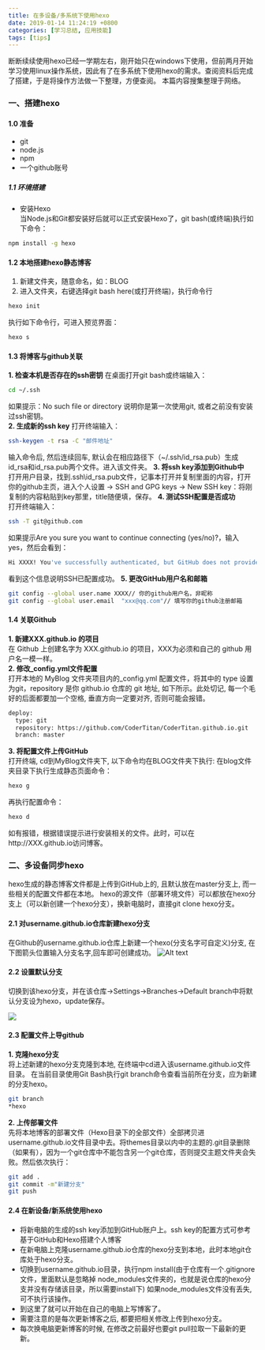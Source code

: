 ```yaml
---
title: 在多设备/多系统下使用hexo
date: 2019-01-14 11:24:19 +0800
categories: [学习总结, 应用技能]
tags: [tips]
---
```

断断续续使用hexo已经一学期左右，刚开始只在windows下使用，但前两月开始学习使用linux操作系统，因此有了在多系统下使用hexo的需求。查阅资料后完成了搭建，于是将操作方法做一下整理，方便查阅。
本篇内容搜集整理于网络。
<h3>一、搭建hexo</h3>  
<h4>1.0 准备</h4>  

* git  
* node.js
* npm
* 一个github账号
<h5>1.1 环境搭建</h5>

* 安装Hexo  
当Node.js和Git都安装好后就可以正式安装Hexo了，git bash(或终端)执行如下命令：
```bash
npm install -g hexo
```
<h4>1.2 本地搭建hexo静态博客</h4>

1. 新建文件夹，随意命名，如：BLOG  
2. 进入文件夹，右键选择git bash here(或打开终端)，执行命令行  
```bash
hexo init
```
执行如下命令行，可进入预览界面：
```bash
hexo s
```
<h4>1.3 将博客与github关联</h4>  

**1. 检查本机是否存在的ssh密钥**
在桌面打开git bash或终端输入：  
```bash
cd ~/.ssh
```
如果提示：No such file or directory 说明你是第一次使用git, 或者之前没有安装过ssh密钥。  
**2. 生成新的ssh key**
打开终端输入：
```bash
ssh-keygen -t rsa -C "邮件地址"
```
输入命令后, 然后连续回车, 默认会在相应路径下（~/.ssh/id_rsa.pub）生成id_rsa和id_rsa.pub两个文件。进入该文件夹。
**3. 将ssh key添加到Github中**    
打开用户目录，找到.ssh\id_rsa.pub文件，记事本打开并复制里面的内容，打开你的github主页，进入个人设置 -> SSH and GPG keys -> New SSH key：将刚复制的内容粘贴到key那里，title随便填，保存。
**4. 测试SSH配置是否成功**  
打开终端输入：
```bash
ssh -T git@github.com
```
如果提示Are you sure you want to continue connecting (yes/no)?，输入yes，然后会看到：
```bash
Hi XXXX! You've successfully authenticated, but GitHub does not provide shell access.
```
看到这个信息说明SSH已配置成功。
**5. 更改GitHub用户名和邮箱**
```bash
git config --global user.name XXXX// 你的github用户名，非昵称
git config --global user.email  "xxx@qq.com"// 填写你的github注册邮箱
```
<h4>1.4 关联Github</h4>  

**1. 新建XXX.github.io 的项目**  
在 Github 上创建名字为 XXX.github.io 的项目，XXX为必须和自己的 github 用户名一模一样。  
**2. 修改_config.yml文件配置**  
打开本地的 MyBlog 文件夹项目内的_config.yml 配置文件，将其中的 type 设置为git，repository 是你 github.io 仓库的 git 地址, 如下所示。此处切记, 每一个毛好的后面都要加一个空格, 垂直方向一定要对齐, 否则可能会报错。
```bash
deploy:
  type: git
  repository: https://github.com/CoderTitan/CoderTitan.github.io.git
  branch: master
```  
**3. 将配置文件上传GitHub**  
打开终端, cd到MyBlog文件夹下, 以下命令均在BLOG文件夹下执行:
在blog文件夹目录下执行生成静态页面命令：
```bash
hexo g
```
再执行配置命令：
```bash
hexo d
```
如有报错，根据错误提示进行安装相关的文件。此时，可以在http://XXX.github.io访问博客。

<h3>二、多设备同步hexo</h3>  
hexo生成的静态博客文件都是上传到GitHub上的, 且默认放在master分支上, 而一些相关的配置文件都在本地。  
hexo的源文件（部署环境文件）可以都放在hexo分支上（可以新创建一个hexo分支），换新电脑时，直接git clone hexo分支。  
<h4>2.1 对username.github.io仓库新建hexo分支</h4>  

在Github的username.github.io仓库上新建一个hexo(分支名字可自定义)分支, 在下图箭头位置输入分支名字,回车即可创建成功。
![Alt text](https://upload-images.jianshu.io/upload_images/4122543-a8884eab55430542.png?imageMogr2/auto-orient/strip%7CimageView2/2/w/800)  
<h4>2.2 设置默认分支</h4>  
切换到该hexo分支，并在该仓库->Settings->Branches->Default branch中将默认分支设为hexo，update保存。  

![](https://upload-images.jianshu.io/upload_images/4122543-61af6e01e50d7837.png?imageMogr2/auto-orient/strip%7CimageView2/2/w/800)  
<h4>2.3 配置文件上导github</h4>  

**1. 克隆hexo分支**  
将上述新建的hexo分支克隆到本地, 在终端中cd进入该username.github.io文件目录。
在当前目录使用Git Bash执行git branch命令查看当前所在分支，应为新建的分支hexo。
```bash
git branch
*hexo
```
**2. 上传部署文件**  
先将本地博客的部署文件（Hexo目录下的全部文件）全部拷贝进username.github.io文件目录中去。将themes目录以内中的主题的.git目录删除（如果有），因为一个git仓库中不能包含另一个git仓库，否则提交主题文件夹会失败。然后依次执行：
```bash
git add .
git commit -m"新建分支"
git push
```  
<h4>2.4 在新设备/新系统使用hexo</h4>

* 将新电脑的生成的ssh key添加到GitHub账户上。ssh key的配置方式可参考基于GitHub和Hexo搭建个人博客
* 在新电脑上克隆username.github.io仓库的hexo分支到本地，此时本地git仓库处于hexo分支。  
* 切换到username.github.io目录，执行npm install(由于仓库有一个.gitignore文件，里面默认是忽略掉 node_modules文件夹的，也就是说仓库的hexo分支并没有存储该目录，所以需要install下) 
如果node_modules文件没有丢失, 可不执行该操作。
* 到这里了就可以开始在自己的电脑上写博客了。
* 需要注意的是每次更新博客之后, 都要把相关修改上传到hexo分支。
* 每次换电脑更新博客的时候, 在修改之前最好也要git pull拉取一下最新的更新。
 







